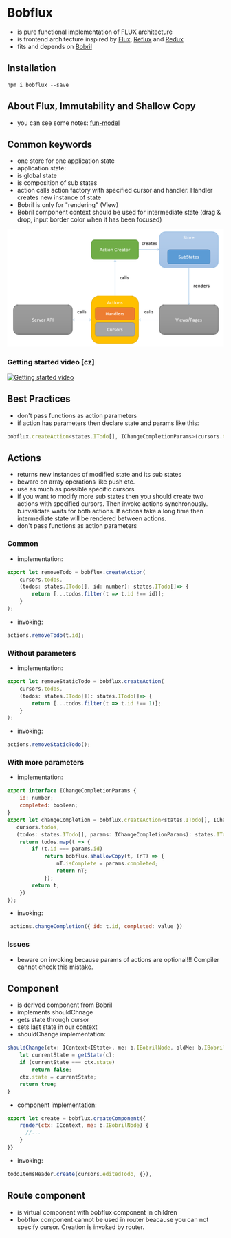 # Bobflux
* is pure functional implementation of FLUX architecture
* is frontend architecture inspired by [Flux](https://facebook.github.io/flux/docs/overview.html#content), [Reflux](https://github.com/spoike/refluxjs) and [Redux](https://github.com/gaearon/redux)
* fits and depends on [Bobril](https://github.com/Bobris/Bobril)

## Installation
```
npm i bobflux --save
```

## About Flux, Immutability and Shallow Copy
* you can see some notes: [fun-model](https://github.com/karelsteinmetz/fun-model/blob/master/README.md)


## Common keywords
* one store for one application state
* application state:
 * is global state
 * is composition of sub states
 * action calls action factory with specified cursor and handler. Handler creates new instance of state
* Bobril is only for "rendering" (View)
* Bobril component context should be used for intermediate state (drag & drop, input border color when it has been focused)

 ![](./doc/img/flux_like.png)

### Getting started video [cz] 
[![Getting started video](http://img.youtube.com/vi/iU8_5aKHURM/default.jpg)](http://www.youtube.com/watch?v=iU8_5aKHURM)


## Best Practices
* don't pass functions as action parameters
* if action has parameters then declare state and params like this:
```js
bobflux.createAction<states.ITodo[], IChangeCompletionParams>(cursors.todos, (todos, params) => { return state; )
```

## Actions
* returns new instances of modified state and its sub states
* beware on array operations like push etc.
* use as much as possible specific cursors
* if you want to modify more sub states then you should create two actions with specified cursors. Then invoke actions synchronously. b.invalidate waits for both actions. If actions take a long time then intermediate state will be rendered between actions.
* don't pass functions as action parameters

### Common
* implementation:
```js
export let removeTodo = bobflux.createAction(
    cursors.todos,
    (todos: states.ITodo[], id: number): states.ITodo[]=> {
        return [...todos.filter(t => t.id !== id)];
    }
);
```
* invoking:
```js
actions.removeTodo(t.id);
```

### Without parameters
* implementation:
```js
export let removeStaticTodo = bobflux.createAction(
    cursors.todos,
    (todos: states.ITodo[]): states.ITodo[]=> {
        return [...todos.filter(t => t.id !== 1)];
    }
);
```
* invoking:
```js
actions.removeStaticTodo();
```

### With more parameters
* implementation:
```js
export interface IChangeCompletionParams {
    id: number;
    completed: boolean;
}
export let changeCompletion = bobflux.createAction<states.ITodo[], IChangeCompletionParams>(
   cursors.todos,
   (todos: states.ITodo[], params: IChangeCompletionParams): states.ITodo[] => {
    return todos.map(t => {
        if (t.id === params.id)
            return bobflux.shallowCopy(t, (nT) => {
                nT.isComplete = params.completed;
                return nT;
            });
        return t;
    })
});
```
* invoking:
```js
 actions.changeCompletion({ id: t.id, completed: value })
```

### Issues
* beware on invoking because params of actions are optional!!! Compiler cannot check this mistake.

## Component
* is derived component from Bobril
* implements shouldChnage
* gets state through cursor
* sets last state in our context
* shouldChange implementation:
```js
shouldChange(ctx: IContext<IState>, me: b.IBobrilNode, oldMe: b.IBobrilCacheNode): boolean {
    let currentState = getState(c);
    if (currentState === ctx.state)
        return false;
    ctx.state = currentState;
    return true;
}
```
* component implementation:
```js
export let create = bobflux.createComponent({
    render(ctx: IContext, me: b.IBobrilNode) {
      //...
    }
}}
```
* invoking:
```js
todoItemsHeader.create(cursors.editedTodo, {}),
```

## Route component
* is virtual component with bobflux component in children
* bobflux component cannot be used in router beacause you can not specify cursor. Creation is invoked by router.